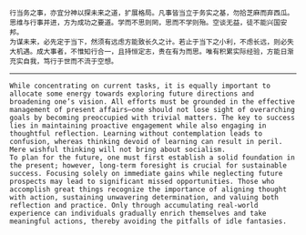     行当务之事，亦宜分神以探未来之道，扩展格局。凡事皆当立于务实之基，勿拾芝麻而弃西瓜。思维与行事并进，方为成功之要道。学而不思则罔，思而不学则殆。空谈无益，徒不能兴国安邦。
    为谋未来，必先定于当下，然须有远虑方能致长久之计。若止于当下之小利，不虑长远，则必失大机遇。成大事者，不惟知行合一，且持恒定志，贵在有为而思。唯有积累实际经验，方能日渐充实自我，笃行于世而不流于空想。

--- 
    While concentrating on current tasks, it is equally important to allocate some energy towards exploring future directions and broadening one’s vision. All efforts must be grounded in the effective management of present affairs—one should not lose sight of overarching goals by becoming preoccupied with trivial matters. The key to success lies in maintaining proactive engagement while also engaging in thoughtful reflection. Learning without contemplation leads to confusion, whereas thinking devoid of learning can result in peril. Mere wishful thinking will not bring about socialism.
    To plan for the future, one must first establish a solid foundation in the present; however, long-term foresight is crucial for sustainable success. Focusing solely on immediate gains while neglecting future prospects may lead to significant missed opportunities. Those who accomplish great things recognize the importance of aligning thought with action, sustaining unwavering determination, and valuing both reflection and practice. Only through accumulating real-world experience can individuals gradually enrich themselves and take meaningful actions, thereby avoiding the pitfalls of idle fantasies.